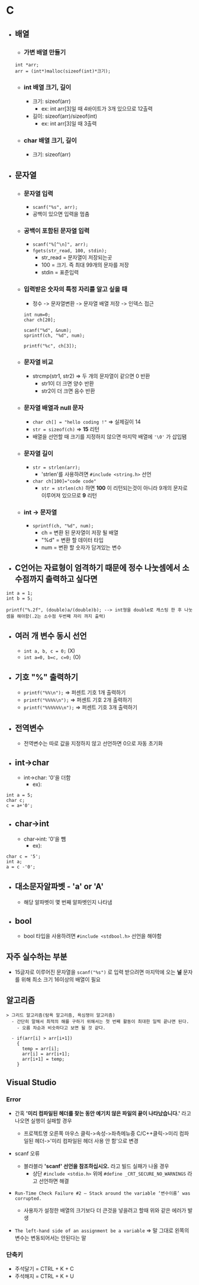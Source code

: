 # C
- ## 배열
  - ### 가변 배열 만들기
  ```
  int *arr;
  arr = (int*)malloc(sizeof(int)*크기);
  ```
  - ### int 배열 크기, 길이
    - 크기: sizeof(arr)
        - ex: int arr[3]일 때 4바이트가 3개 있으므로 12출력
    - 길이: sizeof(arr)/sizeof(int)  
        - ex: int arr[3]일 때 3출력

  - ### char 배열 크기, 길이
    - 크기: sizeof(arr)

- ## 문자열
  - ### 문자열 입력
    - `scanf("%s", arr);`
    - 공백이 있으면 입력을 멈춤

  - ### 공백이 포함된 문자열 입력
    - `scanf("%[^\n]", arr);`
    - `fgets(str_read, 100, stdin);`
      - str_read = 문자열이 저장되는곳
      - 100 = 크기. 즉 최대 99개의 문자를 저장
      - stdin = 표준입력

  - ### 입력받은 숫자의 특정 자리를 알고 싶을 때
    - 정수 -> 문자열변환 -> 문자열 배열 저장 -> 인덱스 접근
    ```
    int num=0;
    char ch[20];

    scanf("%d", &num);
    sprintf(ch, "%d", num);

    printf("%c", ch[3]);
    ```
  - ### 문자열 비교
    - strcmp(str1, str2) => 두 개의 문자열이 같으면 0 반환
      - str1이 더 크면 양수 반환
      - str2이 더 크면 음수 반환

  - ### 문자열 배열과 null 문자
    - `char ch[] = "hello coding !"` => 실제길이 14
    - `str = sizeof(ch)` => **15** 리턴
    - 배열을 선언할 때 크기를 지정하지 않으면 마지막 배열에 `'\0'` 가 삽입됌

  - ### 문자열 길이
    - `str = strlen(arr);`
      - 'strlen'를 사용하려면 `#include <string.h>` 선언
    - `char ch[100]="code code"`
      - `str = strlen(ch)` 하면 **100** 이 리턴되는것이 아니라 9개의 문자로 이루어져 있으므로 **9** 리턴

  - ### int -> 문자열
    - `sprintf(ch, "%d", num);`
      - ch = 변환 된 문자열이 저장 될 배열
      - "%d" = 변환 할 데이터 타입
      - num = 변환 할 숫자가 담겨있는 변수


 - ## C언어는 자료형이 엄격하기 때문에 정수 나눗셈에서 소수점까지 출력하고 싶다면
 ```
 int a = 1;
 int b = 5;

 printf("%.2f", (double)a/(double)b); --> int형을 double로 캐스팅 한 후 나눗셈을 해야함(.2는 소수점 두번째 자리 까지 출력)

 ```
- ## 여러 개 변수 동시 선언
  - `int a, b, c = 0;` (X)
  - `int a=0, b=c, c=0;` (O)

- ## 기호 "%" 출력하기
  - `printf("%%\n");` => 퍼센트 기호 1개 출력하기
  - `printf("%%%%\n");` => 퍼센트 기호 2개 출력하기
  - `printf("%%%%%%\n");` => 퍼센트 기호 3개 출력하기

- ## 전역변수
  - 전역변수는 따로 값을 지정하지 않고 선언하면 0으로 자동 초기화

- ## int->char
  - int->char: '0'을 더함
    - ex):
```
int a = 5;
char c;
c = a+'0';
```
 - ## char->int
   - char->int: '0'을 뺌
     - ex):
```
char c = '5';
int a;
a = c -'0';
```
- ## 대소문자알파벳 - 'a' or 'A'
  - 해당 알파벳이 몇 번째 알파벳인지 나타냄

- ## bool
  - bool 타입을 사용하려면 `#include <stdbool.h>` 선언을 해야함

## 자주 실수하는 부분
  - 15글자로 이루어진 문자열을 `scanf("%s")` 로 입력 받으려면 마지막에 오는 **널** 문자를 위해 최소 크기 16이상의 배열이 필요

## 알고리즘
```
> 그리드 알고리즘(탐욕 알고리즘, 욕심쟁이 알고리즘)
  - 간단히 말해서 최적의 해를 구하기 위해서는 첫 번째 활동이 최대한 일찍 끝나면 된다.
    - 오름 차순과 비슷하다고 보면 될 것 같다.

  - if(arr[i] > arr[i+1])
    {
      temp = arr[i];
      arr[i] = arr[i+1];
      arr[i+1] = temp;
    }
```

## Visual Studio
### Error
  - 간혹 **'미리 컴파일된 헤더를 찾는 동안 예기치 않은 파일의 끝이 나타났습니다.'** 라고 나오면 실행이 실패할 경우
    - 프로젝트명 오른쪽 마우스 클릭->속성->좌측메뉴중 C/C++클릭->미리 컴파일된 헤더->'미리 컴파일된 헤더 사용 안 함'으로 변경

  - scanf 오류
    - 블라블라 **'scanf' 선언을 참조하십시오.** 라고 빌드 실패가 나올 경우
      - 상단 `#include <stdio.h>` 위에 `#define _CRT_SECURE_NO_WARNINGS` 라고 선언하면 해결

  - `Run-Time Check Failure #2 – Stack around the variable ‘변수이름’ was corrupted.`
    - 사용자가 설정한 배열의 크기보다 더 큰것을 넣을려고 할때  위와 같은 에러가 발생

  - `The left-hand side of an assignment be a variable` => 말 그대로 왼쪽의 변수는 변동되어서는 안된다는 말

### 단축키
   - 주석달기 = CTRL + K + C
   - 주석해지 = CTRL + K + U

